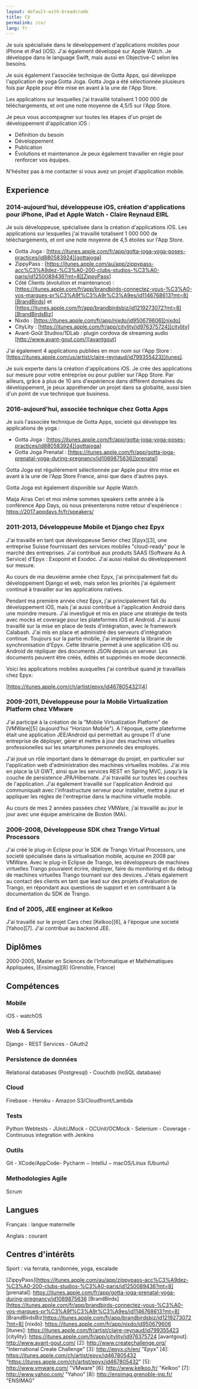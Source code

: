 ```yaml
---
layout: default-with-breadcrumb
title: CV
permalink: /cv/
lang: fr
---
```


Je suis spécialisée dans le développement d'applications mobiles pour iPhone et iPad (iOS). J'ai également développé sur Apple Watch. Je développe dans le language Swift, mais aussi en Objective-C selon les besoins.

Je suis également l'associée technique de Gotta Apps, qui développe l'application de yoga Gotta Joga. Gotta Joga a été sélectionnée plusieurs fois par Apple pour être mise en avant à la une de l'App Store.

Les applications sur lesquelles j'ai travaillé totalisent 1 000 000 de téléchargements, et ont une note moyenne de 4,5/5 sur l'App Store.

Je peux vous accompagner sur toutes les étapes d'un projet de développement d'application iOS :
- Définition du besoin
- Développement
- Publication
- Évolutions et maintenance
Je peux également travailler en régie pour renforcer vos équipes.

N'hésitez pas à me contacter si vous avez un projet d'application mobile.

## Experience

### 2014-aujourd'hui, développeuse iOS, création d'applications pour iPhone, iPad et Apple Watch - Claire Reynaud EIRL

Je suis développeuse, spécialisée dans la création d'applications iOS. Les applications sur lesquelles j'ai travaillé totalisent 1 000 000 de téléchargements, et ont une note moyenne de 4,5 étoiles sur l'App Store.

- Gotta Joga : [https://itunes.apple.com/fr/app/gotta-joga-yoga-poses-practices/id880583924][gottajoga]
- ZippyPass : [https://itunes.apple.com/au/app/zippypass-acc%C3%A9dez-%C3%A0-200-clubs-studios-%C3%A0-paris/id1250089436?mt=8][ZippyPass]
- Côté Clients (évolution et maintenance) : [https://itunes.apple.com/fr/app/brandbirds-connectez-vous-%C3%A0-vos-marques-pr%C3%A9f%C3%A9r%C3%A9es/id1146768613?mt=8][BrandBirds] et [https://itunes.apple.com/fr/app/brandbirdsbiz/id1219273072?mt=8][BrandBirdsBiz]
- Nixdo : [https://itunes.apple.com/fr/app/nixdo/id950679606][nixdo]
- CityLity : [https://itunes.apple.com/fr/app/citylity/id976375724][citylity]
- Avant-Goût Studios/1DLab : plugin cordova de streaming audio [http://www.avant-gout.com/][avantgout]

J'ai également 4 applications publiées en mon nom sur l'App Store : [https://itunes.apple.com/us/artist/claire-reynaud/id799355423][itunes].

Je suis experte dans la création d'applications iOS. Je crée des applications sur mesure pour votre entreprise ou pour publier sur l'App Store. Par ailleurs, grâce à plus de 10 ans d'expérience dans différent domaines du développement, je peux appréhender un projet dans sa globalité, aussi bien d'un point de vue technique que business.

### 2016-aujourd'hui, associée technique chez Gotta Apps

Je suis l'associée technique de Gotta Apps, societé qui développe les applications de yoga :
- Gotta Joga : [https://itunes.apple.com/fr/app/gotta-joga-yoga-poses-practices/id880583924][gottajoga]
- Gotta Joga Prenatal : [https://itunes.apple.com/fr/app/gotta-joga-prenatal-yoga-during-pregnancy/id1089875636][prenatal]

Gotta Joga est régulièrement sélectionnée par Apple pour être mise en avant à la une de l'App Store France, ainsi que dans d'autres pays.

Gotta Joga est également disponible sur Apple Watch.

Maija Airas Ceri et moi même sommes speakers cette année à la conférence App Days, où nous présenterons notre retour d'expérience : https://2017.appdays.fr/fr/speakers/

### 2011-2013, Développeuse Mobile et Django chez Epyx

J'ai travaillé en tant que développeuse Senior chez [Epyx][3], une entreprise Suisse fournissant des services mobiles "cloud-ready" pour le marché des entreprises. J'ai contribué aux produits SAAS (Software As A Service) d'Epyx : Exopoint et Exodoc. J'ai aussi réalisé du développement sur mesure.

Au cours de ma deuxième année chez Epyx, j'ai principalement fait du développement Django et web, mais selon les priorités j'ai également continué à travailler sur les applications natives.

Pendant ma première année chez Epyx, j'ai principalement fait du développement iOS, mais j'ai aussi contribué à l'application Android dans une moindre mesure. J'ai investigué et mis en place une stratégie de tests avec mocks et coverage pour les plateformes iOS et Android. J'ai aussi travaillé sur la mise en place de tests d'intégration, avec le framework Calabash. J'ai mis en place et administré des serveurs d'intégration continue. Toujours sur la partie mobile, j'ai implémenté la librairie de synchronisation d'Epyx. Cette librairie permet à une application iOS ou Android de répliquer des documents JSON depuis un serveur. Les documents peuvent être créés, édités et supprimés en mode deconnecté.

Voici les applications mobiles auxquelles j'ai contribué quand je travaillais chez Epyx:

[https://itunes.apple.com/ch/artist/epyx/id467805432][4]

### 2009-2011, Développeuse pour la Mobile Virtualization Platform chez VMware

J'ai participé à la création de la "Mobile Virtualization Platform" de [VMWare][5] (aujourd'hui "Horizon Mobile"). A l'époque, cette plateforme était une application JEE/Android qui permettait au groupe IT d'une entreprise de déployer, gérer et mettre à jour des machines virtuelles professionelles sur les smartphones personnels des employés.

J'ai joué un rôle important dans le démarrage du projet, en particulier sur l'application web d'administration des machines virtuelles mobiles. J'ai mis en place la UI GWT, ainsi que les services REST en Spring MVC, jusqu'à la couche de persistence JPA/Hibernate. J'ai travaillé sur toutes les couches de l'application. J'ai également travaillé sur l'application Android qui communiquait avec l'infrastructure serveur pour installer, mettre à jour et appliquer les règles de l'entreprise dans la machine virtuelle mobile.

Au cours de mes 2 années passées chez VMWare, j'ai travaillé au jour le jour avec une équipe américaine de Boston (MA).

### 2006-2008, Développeuse SDK chez Trango Virtual Processors

J'ai créé le plug-in Eclipse pour le SDK de Trango Virtual Processors, une societé spécialisée dans la virtualisation mobile, acquise en 2008 par VMWare. Avec le plug-in Eclipse de Trango, les développeurs de machines virtuelles Trango pouvaient écrire, déployer, faire du monitoring et du debug de machines virtuelles Trango tournant sur des devices. J'étais également au contact des clients en tant que lead sur des projets d'évaluation de Trango, en répondant aux questions de support et en contribuant à la documentation du SDK de Trango.

### End of 2005, JEE engineer at Kelkoo

J'ai travaillé sur le projet Cars chez [Kelkoo][6], à l'époque une societé [Yahoo][7]. J'ai contribué au backend JEE.

## Diplômes

2000-2005, Master en Sciences de l'Informatique et Mathématiques Appliquées, [Ensimag][8] (Grenoble, France)

## Compétences

### Mobile

iOS - watchOS

### Web &amp; Services

Django - REST Services - OAuth2

### Persistence de données

Relational databases (Postgresql) - Couchdb (noSQL database)

### Cloud

Firebase - Heroku - Amazon S3/Cloudfront/Lambda

### Tests

Python Webtests - JUnit/JMock - OCUnit/OCMock - Selenium - Coverage - Continuous integration with Jenkins

### Outils

Git - XCode/AppCode- Pycharm − IntelliJ − macOS/Linux (Ubuntu)

### Methodologies Agile

Scrum

## Langues

Français : langue maternelle

Anglais : courant

## Centres d'intérêts

Sport : via ferrata, randonnée, yoga, escalade

[gottajoga]: https://itunes.apple.com/fr/app/gotta-joga-yoga-poses-practices/id880583924
[ZippyPass][https://itunes.apple.com/au/app/zippypass-acc%C3%A9dez-%C3%A0-200-clubs-studios-%C3%A0-paris/id1250089436?mt=8]
[prenatal]: https://itunes.apple.com/fr/app/gotta-joga-prenatal-yoga-during-pregnancy/id1089875636
[BrandBirds][https://itunes.apple.com/fr/app/brandbirds-connectez-vous-%C3%A0-vos-marques-pr%C3%A9f%C3%A9r%C3%A9es/id1146768613?mt=8]
[BrandBirdsBiz]https://itunes.apple.com/fr/app/brandbirdsbiz/id1219273072?mt=8]
[nixdo]: https://itunes.apple.com/fr/app/nixdo/id950679606
[itunes]: https://itunes.apple.com/fr/artist/claire-reynaud/id799355423
[citylity]: https://itunes.apple.com/fr/app/citylity/id976375724
[avantgout]: http://www.avant-gout.com/
[2]: http://www.createchallenge.org/ "International Create Challenge"
[3]: http://epyx.ch/en/ "Epyx"
[4]: https://itunes.apple.com/ch/artist/epyx/id467805432 "https://itunes.apple.com/ch/artist/epyx/id467805432"
[5]: http://www.vmware.com/ "VMware"
[6]: http://www.kelkoo.fr/ "Kelkoo"
[7]: http://www.yahoo.com/ "Yahoo"
[8]: http://ensimag.grenoble-inp.fr/ "ENSIMAG"
